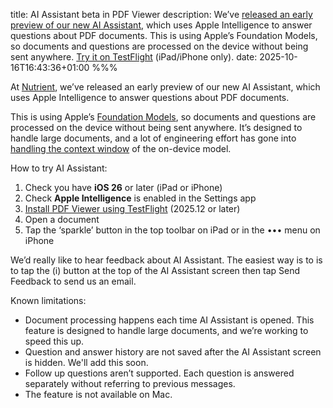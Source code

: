 title: AI Assistant beta in PDF Viewer
description: We’ve [released an early preview of our new AI Assistant](), which uses Apple Intelligence to answer questions about PDF documents. This is using Apple’s Foundation Models, so documents and questions are processed on the device without being sent anywhere. [Try it on TestFlight](https://testflight.apple.com/join/6IMUtZ8n/) (iPad/iPhone only).
date: 2025-10-16T16:43:36+01:00
%%%

At [Nutrient](https://www.nutrient.io/), we’ve released an early preview of our new AI Assistant, which uses Apple Intelligence to answer questions about PDF documents.

This is using Apple’s [Foundation Models](https://developer.apple.com/documentation/foundationmodels), so documents and questions are processed on the device without being sent anywhere. It’s designed to handle large documents, and a lot of engineering effort has gone into [handling the context window](https://developer.apple.com/documentation/Technotes/tn3193-managing-the-on-device-foundation-model-s-context-window) of the on-device model.

How to try AI Assistant:

1. Check you have **iOS 26** or later (iPad or iPhone)
2. Check **Apple Intelligence** is enabled in the Settings app
3. [Install PDF Viewer using TestFlight](https://testflight.apple.com/join/6IMUtZ8n/) (2025.12 or later)
4. Open a document
5. Tap the ‘sparkle’ button in the top toolbar on iPad or in the ••• menu on iPhone

We’d really like to hear feedback about AI Assistant. The easiest way is to is to tap the (i) button at the top of the AI Assistant screen then tap Send Feedback to send us an email.

Known limitations:

- Document processing happens each time AI Assistant is opened. This feature is designed to handle large documents, and we’re working to speed this up.
- Question and answer history are not saved after the AI Assistant screen is hidden. We'll add this soon.
- Follow up questions aren’t supported. Each question is answered separately without referring to previous messages.
- The feature is not available on Mac.
